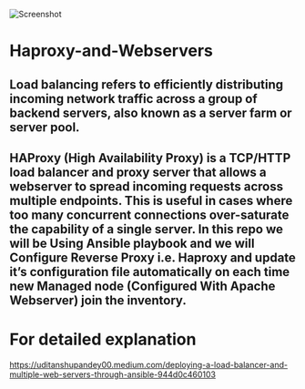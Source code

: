 ![Screenshot](0*X79_Y1mqwzUZMQ3O.gif)


# Haproxy-and-Webservers


## Load balancing refers to efficiently distributing incoming network traffic across a group of backend servers, also known as a server farm or server pool.

## HAProxy (High Availability Proxy) is a TCP/HTTP load balancer and proxy server that allows a webserver to spread incoming requests across multiple endpoints. This is useful in cases where too many concurrent connections over-saturate the capability of a single server. In this repo we will be Using Ansible playbook and we will Configure Reverse Proxy i.e. Haproxy and update it’s configuration file automatically on each time new Managed node (Configured With Apache Webserver) join the inventory.


# For detailed explanation 
https://uditanshupandey00.medium.com/deploying-a-load-balancer-and-multiple-web-servers-through-ansible-944d0c460103
